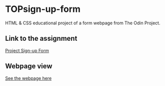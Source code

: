 # TOPsign-up-form
HTML &amp; CSS educational project of a form webpage from The Odin Project. 

## Link to the assignment
[Project Sign-up Form](https://www.theodinproject.com/paths/full-stack-javascript/courses/intermediate-html-and-css/lessons/sign-up-form)

## Webpage view
[See the webpage here](https://qqinosm.github.io/TOPsign-up-form/)
